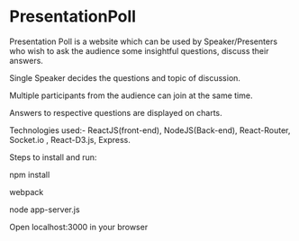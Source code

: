 # PresentationPoll
Presentation Poll is a website which can be used by Speaker/Presenters who wish to ask the audience some insightful questions, discuss their answers.

Single Speaker decides the questions and topic of discussion.

Multiple participants from the audience can join at the same time. 

Answers to respective questions are displayed on charts.

Technologies used:- ReactJS(front-end), NodeJS(Back-end), React-Router, Socket.io , React-D3.js, Express.

Steps to install and run:

npm install

webpack

node app-server.js

Open localhost:3000 in your browser
